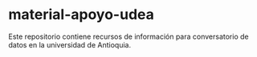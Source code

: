 # material-apoyo-udea
Este repositorio contiene recursos de información para conversatorio de datos en la universidad de Antioquia.
